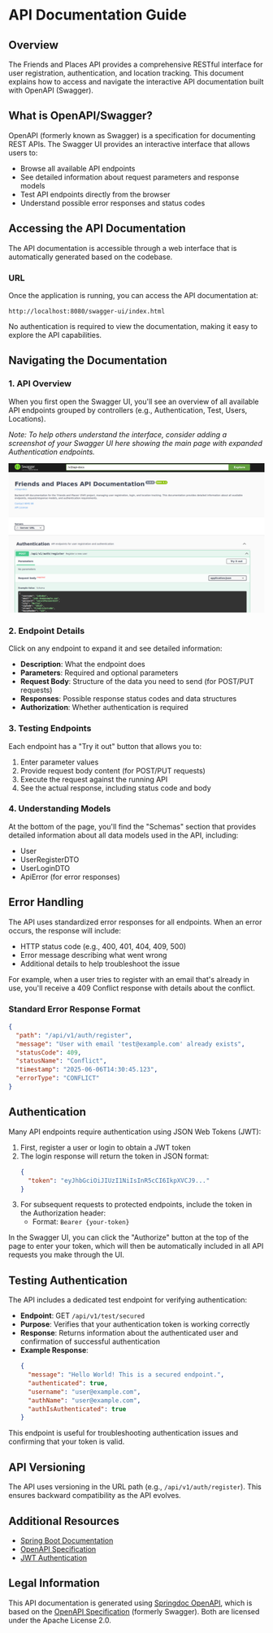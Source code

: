 # API Documentation Guide

## Overview

The Friends and Places API provides a comprehensive RESTful interface for user registration, authentication, and location tracking. This document explains how to access and navigate the interactive API documentation built with OpenAPI (Swagger).

## What is OpenAPI/Swagger?

OpenAPI (formerly known as Swagger) is a specification for documenting REST APIs. The Swagger UI provides an interactive interface that allows users to:

- Browse all available API endpoints
- See detailed information about request parameters and response models
- Test API endpoints directly from the browser
- Understand possible error responses and status codes

## Accessing the API Documentation

The API documentation is accessible through a web interface that is automatically generated based on the codebase.

### URL

Once the application is running, you can access the API documentation at:

```
http://localhost:8080/swagger-ui/index.html
```

No authentication is required to view the documentation, making it easy to explore the API capabilities.

## Navigating the Documentation

### 1. API Overview

When you first open the Swagger UI, you'll see an overview of all available API endpoints grouped by controllers (e.g., Authentication, Test, Users, Locations).

*Note: To help others understand the interface, consider adding a screenshot of your Swagger UI here showing the main page with expanded Authentication endpoints.*

![Swagger UI Overview](../docs/images/swagger-overview.png)

### 2. Endpoint Details

Click on any endpoint to expand it and see detailed information:

- **Description**: What the endpoint does
- **Parameters**: Required and optional parameters
- **Request Body**: Structure of the data you need to send (for POST/PUT requests)
- **Responses**: Possible response status codes and data structures
- **Authorization**: Whether authentication is required

### 3. Testing Endpoints

Each endpoint has a "Try it out" button that allows you to:

1. Enter parameter values
2. Provide request body content (for POST/PUT requests)
3. Execute the request against the running API
4. See the actual response, including status code and body

### 4. Understanding Models

At the bottom of the page, you'll find the "Schemas" section that provides detailed information about all data models used in the API, including:

- User
- UserRegisterDTO
- UserLoginDTO 
- ApiError (for error responses)

## Error Handling

The API uses standardized error responses for all endpoints. When an error occurs, the response will include:

- HTTP status code (e.g., 400, 401, 404, 409, 500)
- Error message describing what went wrong
- Additional details to help troubleshoot the issue

For example, when a user tries to register with an email that's already in use, you'll receive a 409 Conflict response with details about the conflict.

### Standard Error Response Format

```json
{
  "path": "/api/v1/auth/register",
  "message": "User with email 'test@example.com' already exists",
  "statusCode": 409,
  "statusName": "Conflict",
  "timestamp": "2025-06-06T14:30:45.123",
  "errorType": "CONFLICT"
}
```

## Authentication

Many API endpoints require authentication using JSON Web Tokens (JWT):

1. First, register a user or login to obtain a JWT token
2. The login response will return the token in JSON format:
   ```json
   {
     "token": "eyJhbGciOiJIUzI1NiIsInR5cCI6IkpXVCJ9..."
   }
   ```
3. For subsequent requests to protected endpoints, include the token in the Authorization header:
   - Format: `Bearer {your-token}`

In the Swagger UI, you can click the "Authorize" button at the top of the page to enter your token, which will then be automatically included in all API requests you make through the UI.

## Testing Authentication

The API includes a dedicated test endpoint for verifying authentication:

- **Endpoint**: GET `/api/v1/test/secured`
- **Purpose**: Verifies that your authentication token is working correctly
- **Response**: Returns information about the authenticated user and confirmation of successful authentication
- **Example Response**:
  ```json
  {
    "message": "Hello World! This is a secured endpoint.",
    "authenticated": true,
    "username": "user@example.com",
    "authName": "user@example.com",
    "authIsAuthenticated": true
  }
  ```

This endpoint is useful for troubleshooting authentication issues and confirming that your token is valid.

## API Versioning

The API uses versioning in the URL path (e.g., `/api/v1/auth/register`). This ensures backward compatibility as the API evolves.

## Additional Resources

- [Spring Boot Documentation](https://docs.spring.io/spring-boot/docs/current/reference/html/)
- [OpenAPI Specification](https://swagger.io/specification/)
- [JWT Authentication](https://jwt.io/introduction/)

## Legal Information

This API documentation is generated using [Springdoc OpenAPI](https://springdoc.org/), which is based on the [OpenAPI Specification](https://swagger.io/specification/) (formerly Swagger). Both are licensed under the Apache License 2.0.
